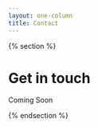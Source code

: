 ```yaml
---
layout: one-column
title: Contact
---
```


{% section %}

# Get in touch

Coming Soon

{% endsection %}
